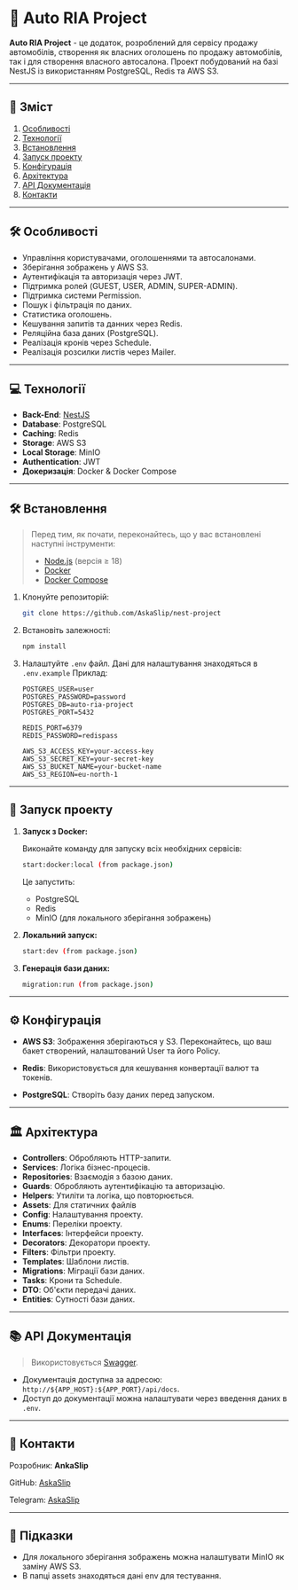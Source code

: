 
# 🚀 Auto RIA Project

**Auto RIA Project** - це додаток, розроблений для сервісу продажу автомобілів, створення як власних оголошень по продажу автомобілів, так і для створення власного автосалона.  Проект побудований на базі NestJS із використанням PostgreSQL, Redis та AWS S3.

---

## 📖 Зміст

1. [Особливості](#особливості)
2. [Технології](#технології)
3. [Встановлення](#встановлення)
4. [Запуск проекту](#запуск-проекту)
5. [Конфігурація](#конфігурація)
6. [Архітектура](#архітектура)
7. [API Документація](#api-документація)
8. [Контакти](#контакти)

---

## 🛠 Особливості

- Управління користувачами, оголошеннями та автосалонами.
- Зберігання зображень у AWS S3.
- Аутентифікація та авторизація через JWT.
- Підтримка ролей (GUEST, USER, ADMIN, SUPER-ADMIN).
- Підтримка системи Permission.
- Пошук і фільтрація по даних.
- Статистика оголошень.
- Кешування запитів та данних через Redis.
- Реляційна база даних (PostgreSQL).
- Реалізація кронів через Schedule.
- Реалізація розсилки листів через Mailer.

---

## 💻 Технології

- **Back-End**: [NestJS](https://nestjs.com)
- **Database**: PostgreSQL
- **Caching**: Redis
- **Storage**: AWS S3
- **Local Storage**: MinIO
- **Authentication**: JWT
- **Докеризація**: Docker & Docker Compose

---

## 🛠 Встановлення

> Перед тим, як почати, переконайтесь, що у вас встановлені наступні інструменти:
> - [Node.js](https://nodejs.org/) (версія ≥ 18)
> - [Docker](https://www.docker.com/)
> - [Docker Compose](https://docs.docker.com/compose/)

1. Клонуйте репозиторій:

   ```bash
   git clone https://github.com/AskaSlip/nest-project
   ```

2. Встановіть залежності:

   ```bash
   npm install
   ```

3. Налаштуйте `.env` файл. Дані для налаштування знаходяться в `.env.example` Приклад:

   ```env
   POSTGRES_USER=user
   POSTGRES_PASSWORD=password
   POSTGRES_DB=auto-ria-project
   POSTGRES_PORT=5432

   REDIS_PORT=6379
   REDIS_PASSWORD=redispass

   AWS_S3_ACCESS_KEY=your-access-key
   AWS_S3_SECRET_KEY=your-secret-key
   AWS_S3_BUCKET_NAME=your-bucket-name
   AWS_S3_REGION=eu-north-1
   ```

---

## 🚀 Запуск проекту

1. **Запуск з Docker:**

   Виконайте команду для запуску всіх необхідних сервісів:

   ```bash
   start:docker:local (from package.json)
   ```

   Це запустить:
    - PostgreSQL
    - Redis
    - MinIO (для локального зберігання зображень)


2. **Локальний запуск:**

   ```bash
   start:dev (from package.json)
   ```
   
3. **Генерація бази даних:**

   ```bash
   migration:run (from package.json)
   ```


---

## ⚙️ Конфігурація

- **AWS S3**:
  Зображення зберігаються у S3. Переконайтесь, що ваш бакет створений, налаштований User та його Policy.

- **Redis**:
  Використовується для кешування конвертації валют та токенів.

- **PostgreSQL**:
  Створіть базу даних перед запуском.

---

## 🏛 Архітектура

- **Controllers**: Обробляють HTTP-запити.
- **Services**: Логіка бізнес-процесів.
- **Repositories**: Взаємодія з базою даних.
- **Guards**: Обробляють аутентифікацію та авторизацію.
- **Helpers**: Утиліти та логіка, що повторюється.
- **Assets**: Для статичних файлів
- **Config**: Налаштування проекту.
- **Enums**: Переліки проекту.
- **Interfaces**: Інтерфейси проекту.
- **Decorators**: Декоратори проекту.
- **Filters**: Фільтри проекту.
- **Templates**: Шаблони листів.
- **Migrations**: Міграції бази даних.
- **Tasks**: Крони та Schedule.
- **DTO**: Об'єкти передачі даних.
- **Entities**: Сутності бази даних.

---

## 📚 API Документація

> Використовується [Swagger](https://swagger.io/).

- Документація доступна за адресою: `http://${APP_HOST}:${APP_PORT}/api/docs`.
- Доступ до документації можна налаштувати через введення даних в `.env`.

---

## 📩 Контакти

Розробник: **AnkaSlip**   

GitHub: [AskaSlip](https://github.com/AskaSlip)

Telegram: [AskaSlip](https://t.me/askavaren)

---

## 📌 Підказки

- Для локального зберігання зображень можна налаштувати MinIO як заміну AWS S3.
- В папці assets знаходяться дані env для тестування.


